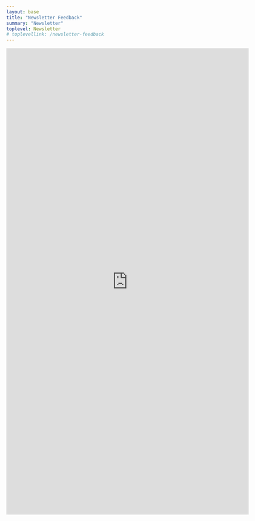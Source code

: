 ```yaml
---
layout: base
title: "Newsletter Feedback"
summary: "Newsletter"
toplevel: Newsletter
# toplevellink: /newsletter-feedback
---
```


<iframe src="https://docs.google.com/forms/d/e/1FAIpQLSdK2APLf-v_HYEWl8zePXLoaJ9ZXcFOL2JNdpdIiJQVvMXIRg/viewform?embedded=true" width="640" height="1233" frameborder="0" marginheight="0" marginwidth="0">Loading…</iframe>
